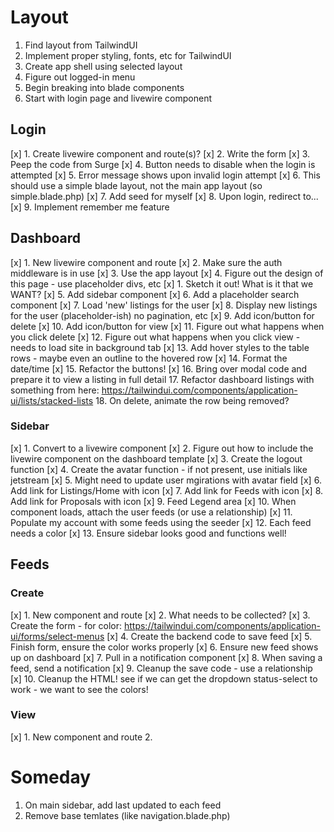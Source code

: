 # Layout
1. Find layout from TailwindUI
2. Implement proper styling, fonts, etc for TailwindUI
3. Create app shell using selected layout
4. Figure out logged-in menu
5. Begin breaking into blade components
6. Start with login page and livewire component


## Login
[x] 1. Create livewire component and route(s)?
[x] 2. Write the form
[x] 3. Peep the code from Surge
[x] 4. Button needs to disable when the login is attempted
[x] 5. Error message shows upon invalid login attempt
[x] 6. This should use a simple blade layout, not the main app layout (so simple.blade.php)
[x] 7. Add seed for myself
[x] 8. Upon login, redirect to...
[x] 9. Implement remember me feature

## Dashboard
[x] 1. New livewire component and route
[x] 2. Make sure the auth middleware is in use
[x] 3. Use the app layout
[x] 4. Figure out the design of this page - use placeholder divs, etc
    [x] 1. Sketch it out! What is it that we WANT?
[x] 5. Add sidebar component
[x] 6. Add a placeholder search component
[x] 7. Load 'new' listings for the user
[x] 8. Display new listings for the user (placeholder-ish) no pagination, etc
[x] 9. Add icon/button for delete
[x] 10. Add icon/button for view
[x] 11. Figure out what happens when you click delete
[x] 12. Figure out what happens when you click view - needs to load site in background tab
[x] 13. Add hover styles to the table rows - maybe even an outline to the hovered row
[x] 14. Format the date/time
[x] 15. Refactor the buttons!
[x] 16. Bring over modal code and prepare it to view a listing in full detail
17. Refactor dashboard listings with something from here: https://tailwindui.com/components/application-ui/lists/stacked-lists
18. On delete, animate the row being removed?



### Sidebar
[x] 1. Convert to a livewire component
[x] 2. Figure out how to include the livewire component on the dashboard template
[x] 3. Create the logout function
[x] 4. Create the avatar function - if not present, use initials like jetstream
[x] 5. Might need to update user mgirations with avatar field
[x] 6. Add link for Listings/Home with icon
[x] 7. Add link for Feeds with icon
[x] 8. Add link for Proposals with icon
[x] 9. Feed Legend area
[x] 10. When component loads, attach the user feeds (or use a relationship)
[x] 11. Populate my account with some feeds using the seeder
[x] 12. Each feed needs a color
[x] 13. Ensure sidebar looks good and functions well!

## Feeds
### Create
[x] 1. New component and route
[x] 2. What needs to be collected?
[x] 3. Create the form - for color: https://tailwindui.com/components/application-ui/forms/select-menus
[x] 4. Create the backend code to save feed
[x] 5. Finish form, ensure the color works properly
[x] 6. Ensure new feed shows up on dashboard
[x] 7. Pull in a notification component
[x] 8. When saving a feed, send a notification
[x] 9. Cleanup the save code - use a relationship
[x] 10. Cleanup the HTML! see if we can get the dropdown status-select to work - we want to see the colors!

### View
[x] 1. New component and route
2.

# Someday
1. On main sidebar, add last updated to each feed
2. Remove base temlates (like navigation.blade.php)